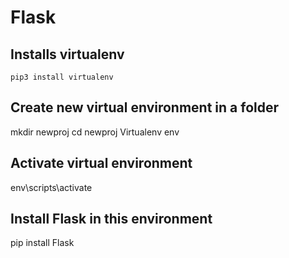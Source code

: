 # Flask 


## Installs virtualenv 
```
pip3 install virtualenv  
```
## Create new virtual environment in a folder  

mkdir newproj
cd newproj
Virtualenv env   

## Activate virtual environment 

env\scripts\activate  

## Install Flask in this environment  

pip install Flask
